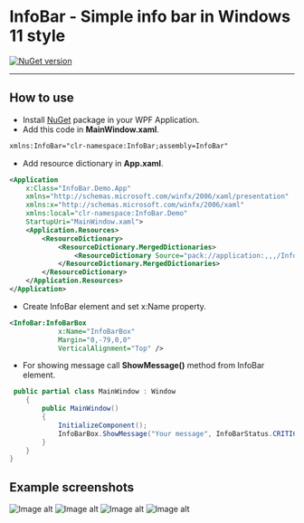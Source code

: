 # InfoBar - Simple info bar in Windows 11 style
[![NuGet version](https://badge.fury.io/nu/InfoBar.svg)](https://badge.fury.io/nu/InfoBar)
____
## How to use
- Install [NuGet](https://www.nuget.org/packages/InfoBar) package in your WPF Application.
- Add this code in **MainWindow.xaml**.

```XML
xmlns:InfoBar="clr-namespace:InfoBar;assembly=InfoBar"
```
- Add resource dictionary in **App.xaml**.

``` XML
<Application
    x:Class="InfoBar.Demo.App"
    xmlns="http://schemas.microsoft.com/winfx/2006/xaml/presentation"
    xmlns:x="http://schemas.microsoft.com/winfx/2006/xaml"
    xmlns:local="clr-namespace:InfoBar.Demo"
    StartupUri="MainWindow.xaml">
    <Application.Resources>
        <ResourceDictionary>
            <ResourceDictionary.MergedDictionaries>
                <ResourceDictionary Source="pack://application:,,,/InfoBar;component/Resources/Theme.Light.xaml" />
            </ResourceDictionary.MergedDictionaries>
        </ResourceDictionary>
    </Application.Resources>
</Application>
```

- Create InfoBar element and set x:Name property.

```XML
<InfoBar:InfoBarBox
            x:Name="InfoBarBox"
            Margin="0,-79,0,0"
            VerticalAlignment="Top" />
```

- For showing message call **ShowMessage()** method from InfoBar element.

```C#
 public partial class MainWindow : Window
    {
        public MainWindow()
        {
            InitializeComponent();
            InfoBarBox.ShowMessage("Your message", InfoBarStatus.CRITICAL, InfoBarPosition.TOP);
        }
    }
}
```

## Example screenshots
![Image alt](https://github.com/Space-Coder/InfoBar/picture1.png)
![Image alt](https://github.com/Space-Coder/InfoBar/picture2.png)
![Image alt](https://github.com/Space-Coder/InfoBar/picture3.png)
![Image alt](https://github.com/Space-Coder/InfoBar/picture4.png)

